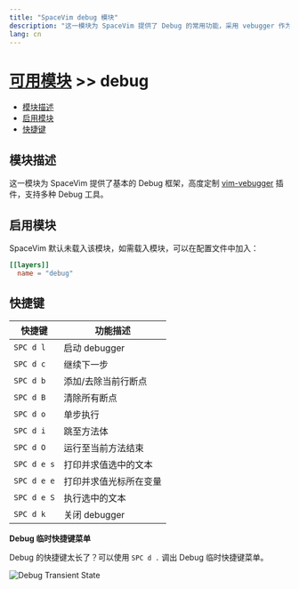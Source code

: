 ```yaml
---
title: "SpaceVim debug 模块"
description: "这一模块为 SpaceVim 提供了 Debug 的常用功能，采用 vebugger 作为后台框架，支持多种 Debug 工具。"
lang: cn
---
```


# [可用模块](../) >> debug

<!-- vim-markdown-toc GFM -->

- [模块描述](#模块描述)
- [启用模块](#启用模块)
- [快捷键](#快捷键)

<!-- vim-markdown-toc -->

## 模块描述

这一模块为 SpaceVim 提供了基本的 Debug 框架，高度定制
[vim-vebugger](https://github.com/idanarye/vim-vebugger) 插件，支持多种 Debug
工具。

## 启用模块

SpaceVim 默认未载入该模块，如需载入模块，可以在配置文件中加入：

```toml
[[layers]]
  name = "debug"
```

## 快捷键

| 快捷键      | 功能描述               |
| ----------- | ---------------------- |
| `SPC d l`   | 启动 debugger          |
| `SPC d c`   | 继续下一步             |
| `SPC d b`   | 添加/去除当前行断点    |
| `SPC d B`   | 清除所有断点           |
| `SPC d o`   | 单步执行               |
| `SPC d i`   | 跳至方法体             |
| `SPC d O`   | 运行至当前方法结束     |
| `SPC d e s` | 打印并求值选中的文本   |
| `SPC d e e` | 打印并求值光标所在变量 |
| `SPC d e S` | 执行选中的文本         |
| `SPC d k`   | 关闭 debugger          |

**Debug 临时快捷键菜单**

Debug 的快捷键太长了？可以使用 `SPC d .` 调出 Debug 临时快捷键菜单。

![Debug Transient State](https://user-images.githubusercontent.com/13142418/33996076-b03c05bc-e0a5-11e7-90fd-5f31e2703d7e.png)

